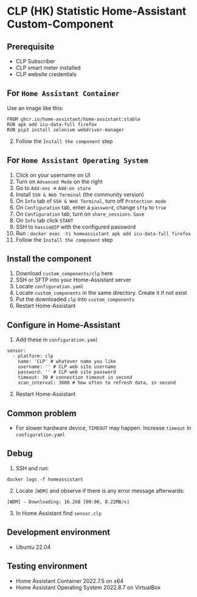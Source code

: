 # CLP (HK) Statistic Home-Assistant Custom-Component 

## Prerequisite
- CLP Subscriber
- CLP smart meter installed
- CLP website credentials

## For `Home Assistant Container`
Use an image like this:
```
FROM ghcr.io/home-assistant/home-assistant:stable
RUN apk add icu-data-full firefox
RUN pip3 install selenium webdriver-manager
```
2. Follow the `Install the component` step

## For `Home Assistant Operating System`

1. Click on your username on UI
2. Turn on `Advanced Mode` on the right
3. Go to `Add-ons` -> `Add-on store`
4. Install `SSH & Web Terminal` (the community version)
5. On `Info` tab of `SSH & Web Terminal`, turn off `Protection mode`
6. On `Configuration` tab, enter a `password`, change `sftp` to `true`
7. On `Configuration` tab, turn on `share_sessions`. `Save`
8. On `Info` tab click `START`
9. SSH to `hassio@IP` with the configured password
10. Run : `docker exec -ti homeassistant apk add icu-data-full firefox`
11. Follow the `Install the component` step

## Install the component
1. Download `custom_components/clp` here
2. SSH or SFTP into your Home-Assistant server
3. Locate `configuration.yaml`
4. Locate `custom_components` in the same directory. Create it if not exist 
5. Put the downloaded `clp` into `custom_components`
6. Restart Home-Assistant

## Configure in Home-Assistant
1. Add these in `configuration.yaml`
```
sensor:
  - platform: clp
    name: 'CLP' # whatever name you like
    username: '' # CLP web site username
    password: '' # CLP web site password
    timeout: 30 # connection timeout in second
    scan_interval: 3600 # how often to refresh data, in second
```
2. Restart Home-Assistant

## Common problem
- For slower hardware device, `TIMEOUT` may happen. Increase `timeout` in `configuration.yaml`

## Debug
1. SSH and run:
```
docker logs -f homeassistant
```
2. Locate `[WDM]` and observe if there is any error message afterwards:
```
[WDM] - Downloading: 16.2kB [00:00, 8.22MB/s]
```
3. In Home Assistant find `sensor.clp`

## Development environment
- Ubuntu 22.04

## Testing environment
- Home Assistant Container 2022.7.5 on x64
- Home Assistant Operating System 2022.8.7 on VirtualBox